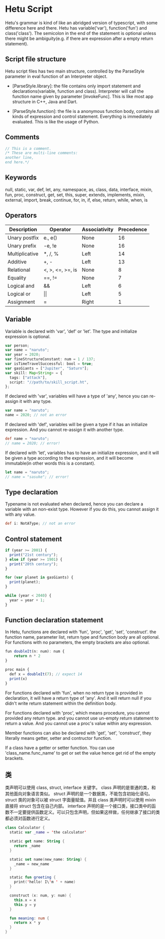 # Hetu Script

Hetu's grammar is kind of like an abridged version of typescript, with some difference here and there. Hetu has variable('var'), function('fun') and class('class'). The semicolon in the end of the statement is optional unless there might be ambiguity(e.g. if there are expression after a empty return statement).

## Script file structure

Hetu script files has two main structure, controlled by the ParseStyle parameter in eval function of an Interpreter object.

- [ParseStyle.library]: the file contains only import statement and declarations(variable, function and class). Interpreter will call the function name given by parameter [invokeFunc]. This is like most app structure in C++, Java and Dart.

- [ParseStyle.function]: the file is a anonymous function body, contains all kinds of expression and control statement. Everything is immediately evaluated. This is like the usage of Python.

## Comments

```typescript
// This is a comment.
/* These are multi-line comments:
another line,
end here.*/
```

## Keywords

null, static, var, def, let, any, namespace, as, class, data, interface, mixin, fun, proc, construct, get, set, this, super, extends, implements, mixin, external, import, break, continue, for, in, if, else, return, while, when, is

## Operators

| Description    | Operator         | Associativity | Precedence |
| -------------- | ---------------- | ------------- | ---------- |
| Unary postfix  | e., e()          | None          | 16         |
| Unary prefix   | -e, !e           | None          | 16         |
| Multiplicative | \*, /, %         | Left          | 14         |
| Additive       | +, -             | Left          | 13         |
| Relational     | <, >, <=, >=, is | None          | 8          |
| Equality       | ==, !=           | None          | 7          |
| Logical and    | &&               | Left          | 6          |
| Logical or     | \|\|             | Left          | 5          |
| Assignment     | =                | Right         | 1          |

## Variable

Variable is declared with 'var', 'def' or 'let'. The type and initialize expression is optional.

```typescript
var person;
var name = "naruto";
var year = 2020;
var fineStructureConstant: num = 1 / 137;
var isTimeTravelSuccessful: bool = true;
var gasGiants = ["Jupiter", "Saturn"];
var skill: Map<String> = {
  tags: ["attack"],
  script: "//path/to/skill_script.ht",
};
```

If declared with 'var', variables will have a type of 'any', hence you can re-assign it with any type.

```typescript
var name = "naruto";
name = 2020; // not an error
```

If declared with 'def', variables will be given a type if it has an initialize expression. And you cannot re-assign it with another type.

```groovy
def name = "naruto";
// name = 2020; // error!
```

If declared with 'let', variables has to have an initialize expression, and it will be given a type according to the expression, and it will become immutable(in other words this is a constant).

```typescript
let name = "naruto";
// name = "sasuke"; // error!
```

## Type declaration

Typename is not evaluated when declared, hence you can declare a variable with an non-exist type. However if you do this, you cannot assign it with any value.

```groovy
def i: NotAType; // not an error
```

## Control statement

```typescript
if (year >= 2001) {
  print("21st century");
} else if (year >= 1901) {
  print("20th century");
}

for (var planet in gasGiants) {
  print(planet);
}

while (year < 2040) {
  year = year + 1;
}
```

## Function declaration statement

In Hetu, functions are declared with 'fun', 'proc', 'get', 'set', 'construct'. the function name, parameter list, return type and function body are all optional. For functions with no parameters, the empty brackets are also optional.

```typescript
fun doubleIt(n: num): num {
	return n * 2
}

proc main {
  def x = doubleIt(7); // expect 14
  print(x)
}
```

For functions declared with 'fun', when no return type is provided in declaration, it will have a return type of 'any'. And it will return null if you didn't write return statement within the definition body.

For functions declared with 'proc', which means procedure, you cannot provided any return type. and you cannot use un-empty return statement to return a value. And you cannot use a proc's value within any expression.

Member functions can also be declared with 'get', 'set', 'construct', they literally means getter, setter and contructor function.

If a class have a getter or setter function. You can use 'class_name.func_name' to get or set the value hence get rid of the empty brackets.

## 类

类声明可以使用 class, struct, interface 关键字。
class 声明的是普通的类，和其他面向对象语言类似。
struct 声明的是一个数据类，不能包含初始化语句。struct 类的对象可以被 struct 字面量赋值。并且 class 类声明时可以使用 mixin 直接将 struct 包含在自己内部。
interface 声明的是一个接口类，接口类中的函数不一定要提供函数定义。可以只包含声明，但如果这样做，任何继承了接口的类都必须对函数进行定义。

```kotlin
class Calculator {
  static var _name = 'the calculator'

  static get name: String {
    return _name
  }

  static set name(new_name: String) {
    _name = new_name
  }

  static fun greeting {
    print('hello! I\'m ' + name)
  }

  construct (x: num, y: num) {
    this.x = x
    this.y = y
  }

  fun meaning: num {
    return x * y
  }
}
```

